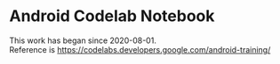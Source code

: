 # Android Codelab Notebook

This work has began since 2020-08-01.<br>
Reference is https://codelabs.developers.google.com/android-training/